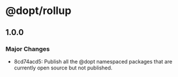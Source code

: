 # @dopt/rollup

## 1.0.0

### Major Changes

- 8cd74acd5: Publish all the @dopt namespaced packages that are currently open source but not published.
